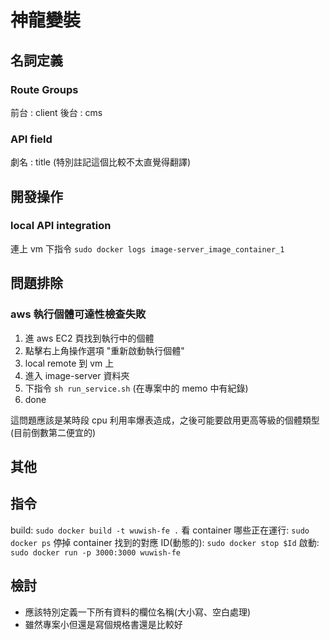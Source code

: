 # 神龍變裝

## 名詞定義

### Route Groups

前台 : client
後台 : cms

### API field

劇名 : title (特別註記這個比較不太直覺得翻譯)

## 開發操作

### local API integration

連上 vm 下指令 `sudo docker logs image-server_image_container_1`

## 問題排除

### aws 執行個體可達性檢查失敗

1. 進 aws EC2 頁找到執行中的個體
2. 點擊右上角操作選項 "重新啟動執行個體"
3. local remote 到 vm 上
4. 進入 image-server 資料夾
5. 下指令 `sh run_service.sh` (在專案中的 memo 中有紀錄)
6. done

這問題應該是某時段 cpu 利用率爆表造成，之後可能要啟用更高等級的個體類型 (目前倒數第二便宜的)

## 其他

## 指令

build: `sudo docker build -t wuwish-fe .`
看 container 哪些正在運行: `sudo docker ps`
停掉 container 找到的對應 ID(動態的): `sudo docker stop $Id`
啟動: `sudo docker run -p 3000:3000 wuwish-fe`

## 檢討

- 應該特別定義一下所有資料的欄位名稱(大小寫、空白處理)
- 雖然專案小但還是寫個規格書還是比較好
